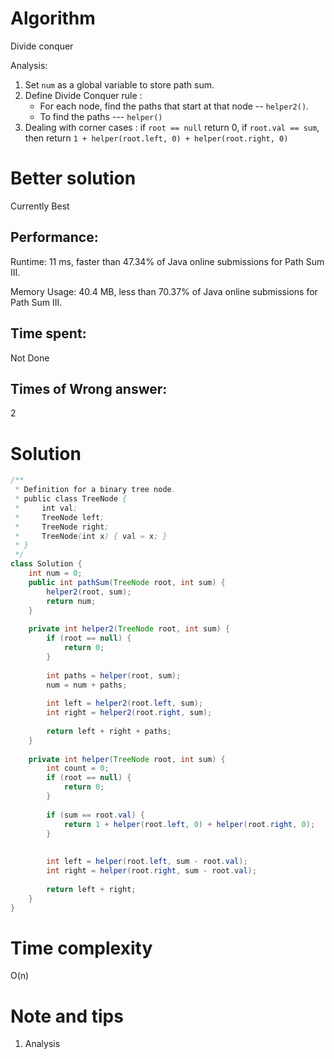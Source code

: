 # Algorithm 

Divide conquer

Analysis:

1. Set `num` as a global variable to store path sum.
2. Define Divide Conquer rule : 
   - For each node, find the paths that start at that node -- `helper2()`.
   - To find the paths ---  `helper()`
3. Dealing with corner cases : if `root == null` return 0, if `root.val == sum`, then return `1 + helper(root.left, 0) + helper(root.right, 0)`

# Better solution

Currently Best

## Performance:

Runtime: 11 ms, faster than 47.34% of Java online submissions for Path Sum III.

Memory Usage: 40.4 MB, less than 70.37% of Java online submissions for Path Sum III.

## Time spent:

Not Done

## Times of Wrong answer:

2

# Solution 

```java
/**
 * Definition for a binary tree node.
 * public class TreeNode {
 *     int val;
 *     TreeNode left;
 *     TreeNode right;
 *     TreeNode(int x) { val = x; }
 * }
 */
class Solution {
    int num = 0;
    public int pathSum(TreeNode root, int sum) {
        helper2(root, sum);
        return num;
    }
    
    private int helper2(TreeNode root, int sum) {
        if (root == null) {
            return 0;
        }
        
        int paths = helper(root, sum);
        num = num + paths;
        
        int left = helper2(root.left, sum);
        int right = helper2(root.right, sum);
        
        return left + right + paths;
    }
    
    private int helper(TreeNode root, int sum) {
        int count = 0;
        if (root == null) {
            return 0;
        }
        
        if (sum == root.val) {
            return 1 + helper(root.left, 0) + helper(root.right, 0);
        }
        
        
        int left = helper(root.left, sum - root.val);
        int right = helper(root.right, sum - root.val);
        
        return left + right;
    }
}
```

# Time complexity

O(n)

# Note and tips

1. Analysis 